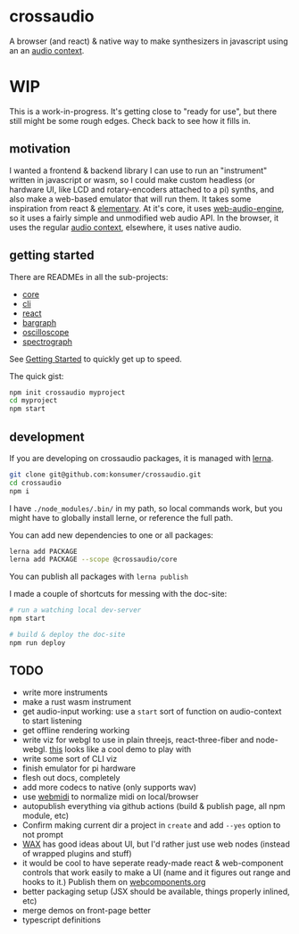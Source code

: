 # crossaudio

A browser (and react) & native way to make synthesizers in javascript using an an [audio context](https://developer.mozilla.org/en-US/docs/Web/API/AudioContext).

# WIP

This is a work-in-progress. It's getting close to "ready for use", but there still might be some rough edges. Check back to see how it fills in.

## motivation

I wanted a frontend & backend library I can use to run an "instrument" written in javascript or wasm, so I could make custom headless (or hardware UI, like LCD and rotary-encoders attached to a pi) synths, and also make a web-based emulator that will run them. It takes some inspiration from react & [elementary](https://www.elementary.audio/). At it's core, it uses [web-audio-engine](https://www.npmjs.com/package/web-audio-engine), so it uses a fairly simple and unmodified web audio API. In the browser, it uses the regular [audio context](https://developer.mozilla.org/en-US/docs/Web/API/AudioContext), elsewhere, it uses native audio.

## getting started


There are READMEs in all the sub-projects:

- [core](./packages/core)
- [cli](./packages/cli)
- [react](./packages/react)
- [bargraph](./packages/bargraph)
- [oscilloscope](./packages/oscilloscope)
- [spectrograph](./packages/spectrograph)


See [Getting Started](https://github.com/konsumer/crossaudio/wiki/Getting-Started) to quickly get up to speed.

The quick gist:

```sh
npm init crossaudio myproject
cd myproject
npm start
```


## development

If you are developing on crossaudio packages, it is managed with [lerna](https://lerna.js.org/).

```sh
git clone git@github.com:konsumer/crossaudio.git
cd crossaudio
npm i
```

I have `./node_modules/.bin/` in my path, so local commands work, but you might have to globally install lerne, or reference the full path.

You can add new dependencies to one or all packages:

```sh
lerna add PACKAGE
lerna add PACKAGE --scope @crossaudio/core
```

You can publish all packages with `lerna publish`

I made a couple of shortcuts for messing with the doc-site:

```sh
# run a watching local dev-server
npm start

# build & deploy the doc-site
npm run deploy

```

## TODO

- write more instruments
- make a rust wasm instrument
- get audio-input working: use a `start` sort of function on audio-context to start listening
- get offline rendering working
- write viz for webgl to use in plain threejs, react-three-fiber and node-webgl. [this](https://medium.com/@mag_ops/music-visualiser-with-three-js-web-audio-api-b30175e7b5ba) looks like a cool demo to play with
- write some sort of CLI viz
- finish emulator for pi hardware
- flesh out docs, completely
- add more codecs to native  (only supports wav)
- use [webmidi](https://github.com/djipco/webmidi/tree/develop) to normalize midi on local/browser
- autopublish everything via github actions (build & publish page, all npm module, etc)
- Confirm making current dir a project in `create` and add `--yes` option to not prompt
- [WAX](https://github.com/hoch/WAAX) has good ideas about UI, but I'd rather just use web nodes (instead of wrapped plugins and stuff)
- it would be cool to have seperate ready-made react & web-component controls that work easily to make a UI (name and it figures out range and hooks to it.) Publish them on [webcomponents.org](https://www.webcomponents.org/publish)
- better packaging setup (JSX should be available, things properly inlined, etc)
- merge demos on front-page better
- typescript definitions
